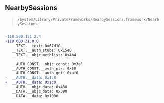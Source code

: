 ## NearbySessions

> `/System/Library/PrivateFrameworks/NearbySessions.framework/NearbySessions`

```diff

-118.500.151.2.4
+118.600.31.0.0
   __TEXT.__text: 0x67d10
   __TEXT.__auth_stubs: 0x15e0
   __TEXT.__objc_methlist: 0x4b4

   __AUTH_CONST.__objc_const: 0x3e0
   __AUTH_CONST.__auth_ptr: 0x58
   __AUTH_CONST.__auth_got: 0xaf0
-  __AUTH.__data: 0x1c8
+  __AUTH.__data: 0x1c0
   __AUTH.__objc_data: 0x430
   __DATA.__objc_data: 0x390
   __DATA.__data: 0x1080

```

